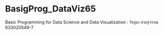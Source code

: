 # BasigProg_DataViz65
Basic Programming for Data Science and Data Visualization : จีรสุดา สายสุวรรณ 633020549-7
